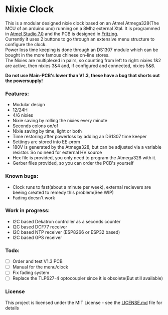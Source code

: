 # Nixie Clock

This is a modular designed nixie clock based on an Atmel Atmega328(The MCU of an arduino uno) running on a 8Mhz external Xtal. It is programmed in [Atmel Studio 7.0](http://www.microchip.com/mplab/avr-support/atmel-studio-7)
and the PCB is designed in [Fritzing](http://fritzing.org/home/).<br />
Currently it uses 2 buttons to go through an extensive menu structure to configure the clock.<br />
Power loss time keeping is done through an DS1307 module which can be bought in the more famous chinese on-line stores.<br />
The Nixies are multiplexed in pairs, so counting from left to right: nixies 1&2 are active, then nixies 3&4 and, if configured and connected, nixies 5&6.<br />

**Do not use Main-PCB's lower than V1.3, these have a bug that shorts out the powersupply!**

### Features:
* Modular design
* 12/24H
* 4/6 nixies
* Nixie saving by rolling the nixies every minute
* Seconds colons on/of
* Nixie saving by time, light or both
* Time restoring after powerloss by adding an DS1307 time keeper
* Settings are stored into EE-prom
* 180V is generated by the Atmega328, but can be adjusted via a variable resistor. So no need for external HV source
* Hex file is provided, you only need to program the Atmega328 with it.
* Gerber files provided, so you can order the PCB's yourself
	
### Known bugs:
* Clock runs to fast(about a minute per week), external recievers are beeing created to remedy this problem(See WIP)
* Fading doesn't work
	
### Work in progress:
* I2C based Dekatron controller as a seconds counter
* I2C based DCF77 receiver
* I2C based NTP receiver (ESP8266 or ESP32 based)
* I2C based GPS receiver
	
### Todo:
- [ ] Order and test V1.3 PCB
- [ ] Manual for the menu/clock
- [ ] Fix fading system
- [ ] Replace the TLP627-4 optocoupler since it is obsolete(But still available)

### License
This project is licensed under the MIT License - see the [LICENSE.md](LICENSE.md) file for details
